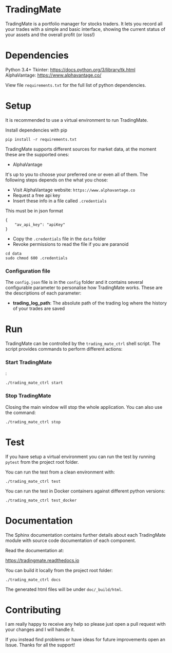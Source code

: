 # TradingMate

TradingMate is a portfolio manager for stocks traders. It lets you record all
your trades with a simple and basic interface, showing the current status of
your assets and the overall profit (or loss!)

# Dependencies

Python 3.4+
Tkinter: https://docs.python.org/3/library/tk.html
AlphaVantage: https://www.alphavantage.co/

View file `requirements.txt` for the full list of python dependencies.

# Setup

It is recommended to use a virtual environment to run TradingMate.

Install dependencies with pip
```
pip install -r requirements.txt
```
TradingMate supports different sources for market data, at the moment these are
the supported ones:

- AlphaVantage

It's up to you to choose your preferred one or even all of them. The following
steps depends on the what you chose:

- Visit AlphaVantage website: `https://www.alphavantage.co`
- Request a free api key
- Insert these info in a file called `.credentials`

This must be in json format

```
{
    "av_api_key": "apiKey"
}
```

- Copy the `.credentials` file in the `data` folder
- Revoke permissions to read the file if you are paranoid

```
cd data
sudo chmod 600 .credentials
```
### Configuration file

The `config.json` file is in the `config` folder and it contains several configurable parameter to personalise how TradingMate works.
These are the descriptions of each parameter:

- **trading_log_path**: The absolute path of the trading log where the history
of your trades are saved

# Run

TradingMate can be controlled by the `trading_mate_ctrl` shell script.
The script provides commands to perform different actions:

### Start TradingMate
:
```
./trading_mate_ctrl start
```

### Stop TradingMate

Closing the main window will stop the whole application.
You can also use the command:
```
./trading_mate_ctrl stop
```

# Test

If you have setup a virtual environment you can run the test by running `pytest`
from the project root folder.

You can run the test from a clean environment with:
```
./trading_mate_ctrl test
```

You can run the test in Docker containers against different python versions:
```
./trading_mate_ctrl test_docker
```

# Documentation

The Sphinx documentation contains further details about each TradingMate module
with source code documentation of each component.

Read the documentation at:

https://tradingmate.readthedocs.io

You can build it locally from the project root folder:
```
./trading_mate_ctrl docs
```

The generated html files will be under `doc/_build/html`.

# Contributing

I am really happy to receive any help so please just open a pull request
with your changes and I will handle it.

If you instead find problems or have ideas for future improvements open an Issue. Thanks for all the support!
